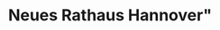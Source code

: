 ---
layout: post
title: Neues Rathaus Hannover"
categories: travel
tags: [documentation,sample]
image:
  feature: hannover_rathaus_web.jpg
  teaser: hannover_rathaus_web.jpg
  credit: ""
  creditlink: ""
---